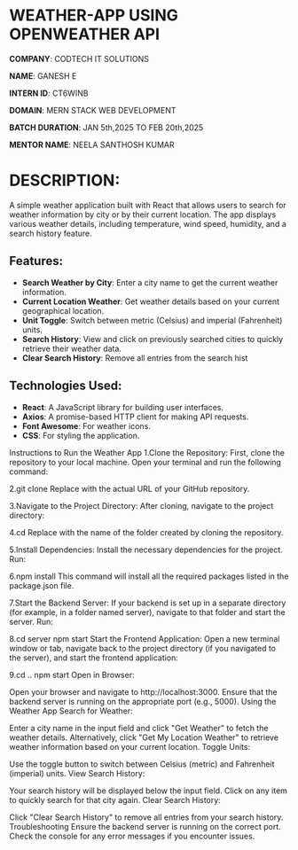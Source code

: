 # WEATHER-APP USING OPENWEATHER API

**COMPANY**: CODTECH IT SOLUTIONS

**NAME**: GANESH E

**INTERN ID**: CT6WINB

**DOMAIN**: MERN STACK WEB DEVELOPMENT

**BATCH DURATION**: JAN 5th,2025 TO FEB 20th,2025

**MENTOR NAME**: NEELA SANTHOSH KUMAR

# DESCRIPTION:
A simple weather application built with React that allows users to search for weather information by city or by their current location. The app displays various weather details, including temperature, wind speed, humidity, and a search history feature.

## Features:
- **Search Weather by City**: Enter a city name to get the current weather information.
- **Current Location Weather**: Get weather details based on your current geographical location.
- **Unit Toggle**: Switch between metric (Celsius) and imperial (Fahrenheit) units.
- **Search History**: View and click on previously searched cities to quickly retrieve their weather data.
- **Clear Search History**: Remove all entries from the search hist

## Technologies Used:

- **React**: A JavaScript library for building user interfaces.
- **Axios**: A promise-based HTTP client for making API requests.
- **Font Awesome**: For weather icons.
- **CSS**: For styling the application.

Instructions to Run the Weather App
1.Clone the Repository:
First, clone the repository to your local machine. Open your terminal and run the following command:


2.git clone <repository-url>
Replace <repository-url> with the actual URL of your GitHub repository.

3.Navigate to the Project Directory:
After cloning, navigate to the project directory:


4.cd <project-directory>
Replace <project-directory> with the name of the folder created by cloning the repository.

5.Install Dependencies:
Install the necessary dependencies for the project. Run:


6.npm install
This command will install all the required packages listed in the package.json file.

7.Start the Backend Server:
If your backend is set up in a separate directory (for example, in a folder named server), navigate to that folder and start the server. Run:


8.cd server
npm start
Start the Frontend Application:
Open a new terminal window or tab, navigate back to the project directory (if you navigated to the server), and start the frontend application:


9.cd ..
npm start
Open in Browser:

Open your browser and navigate to http://localhost:3000.
Ensure that the backend server is running on the appropriate port (e.g., 5000).
Using the Weather App
Search for Weather:

Enter a city name in the input field and click "Get Weather" to fetch the weather details.
Alternatively, click "Get My Location Weather" to retrieve weather information based on your current location.
Toggle Units:

Use the toggle button to switch between Celsius (metric) and Fahrenheit (imperial) units.
View Search History:

Your search history will be displayed below the input field. Click on any item to quickly search for that city again.
Clear Search History:

Click "Clear Search History" to remove all entries from your search history.
Troubleshooting
Ensure the backend server is running on the correct port.
Check the console for any error messages if you encounter issues.
